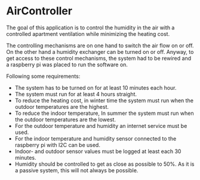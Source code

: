 # AirController

The goal of this application is to control the humidity in the air with a controlled apartment ventilation while minimizing the heating cost. 

The controlling mechanisms are on one hand to switch the air flow on or off. On the other hand a humidity exchanger can be turned on or off. Anyway, to get access to these control mechanisms, the system had to be rewired and a raspberry pi was placed to run the software on. 

Following some requirements:
- The system has to be turned on for at least 10 minutes each hour.
- The system must run for at least 4 hours straight.
- To reduce the heating cost, in winter time the system must run when the outdoor temperatures are the highest.
- To reduce the indoor temperature, In summer the system must run when the outdoor temperatures are the lowest.
- For the outdoor temperature and humidity an internet service must be used. 
- For the indoor temperature and humidity sensor connected to the raspberry pi with I2C can be used.
- Indoor- and outdoor sensor values must be logged at least each 30 minutes.
- Humidity should be controlled to get as close as possible to 50%. As it is a passive system, this will not always be possible. 
